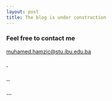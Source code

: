 ```yaml
---
layout: post
title: The blog is under construction
---
```

### Feel free to contact me
[muhamed.hamzic@stu.ibu.edu.ba](mailto:muhamed.hamzic@stu.ibu.edu.ba)
#### .
#### ..
#### ...
